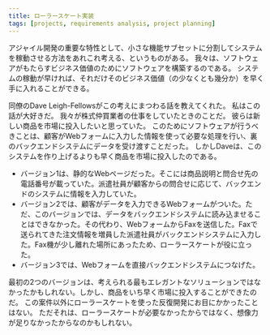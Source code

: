 ```yaml
---
title: ローラースケート実装
tags: [projects, requirements analysis, project planning]
---
```




アジャイル開発の重要な特性として、小さな機能サブセットに分割してシステムを稼動させる方法をあれこれ考える、というものがある。
我々は、ソフトウェアがもたらすビジネス価値のためにソフトウェアを構築するのである。
システムの稼動が早ければ、それだけそのビジネス価値（の少なくとも幾分か）を早く手に入れることができる。



同僚のDave Leigh-Fellowsがこの考えにまつわる話を教えてくれた。
私はこの話が大好きだ。
我々が株式仲買業者の仕事をしていたときのことだ。
彼らは新しい商品を市場に投入したいと思っていた。
このためにソフトウェアが行うべきことは、顧客がWebフォームに入力した情報を使って必要な処理を行い、裏のバックエンドシステムにデータを受け渡すことだった。
しかしDaveは、このシステムを作り上げるよりも早く商品を市場に投入したのである。





* バージョン1は、静的なWebページだった。そこには商品説明と問合せ先の電話番号が載っていた。派遣社員が顧客からの問合せに応じて、バックエンドのシステムに情報を入力していた。
* バージョン2では、顧客がデータを入力できるWebフォームがついた。ただ、このバージョンでは、データをバックエンドシステムに読み込ませることはできなかった。その代わり、WebフォームからFaxを送信した。Faxで送られてきた注文情報を増員した派遣社員がバックエンドシステムに入力した。Fax機が少し離れた場所にあったため、ローラースケートが役に立った。
* バージョン3では、Webフォームを直接バックエンドシステムにつなげた。



最初の2つのバージョンは、考えられる最もエレガントなソリューションではなかったかもしれない。しかし、商品をいち早く市場に投入することができたのだ。
この案件以外にローラースケートを使った反復開発にお目にかかったことはない。
ただそれは、ローラースケートが必要なかったからではなく、想像力が足りなかったからなのかもしれない。
